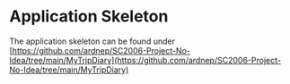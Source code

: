 # Application Skeleton

The application skeleton can be found under [https://github.com/ardnep/SC2006-Project-No-Idea/tree/main/MyTripDiary](https://github.com/ardnep/SC2006-Project-No-Idea/tree/main/MyTripDiary)
